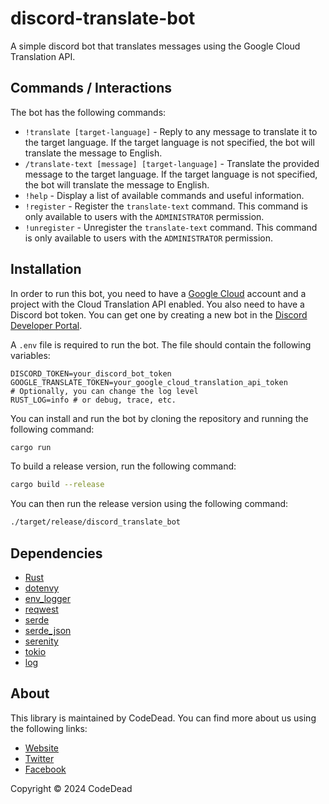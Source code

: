 # discord-translate-bot

A simple discord bot that translates messages using the Google Cloud Translation API.

## Commands / Interactions

The bot has the following commands:

* `!translate [target-language]` - Reply to any message to translate it to the target language. If the target language is not specified, the bot will translate the message to English.
* `/translate-text [message] [target-language]` - Translate the provided message to the target language. If the target language is not specified, the bot will translate the message to English.
* `!help` - Display a list of available commands and useful information.
* `!register` - Register the `translate-text` command. This command is only available to users with the `ADMINISTRATOR` permission. 
* `!unregister` - Unregister the `translate-text` command. This command is only available to users with the `ADMINISTRATOR` permission.

## Installation

In order to run this bot, you need to have a [Google Cloud](https://cloud.google.com/translate) account and a project with the Cloud Translation API enabled. You also need to have a Discord bot token. You can get one by creating a new bot in the [Discord Developer Portal](https://discord.com/developers/docs/intro).

A `.env` file is required to run the bot. The file should contain the following variables:

```env
DISCORD_TOKEN=your_discord_bot_token
GOOGLE_TRANSLATE_TOKEN=your_google_cloud_translation_api_token
# Optionally, you can change the log level
RUST_LOG=info # or debug, trace, etc.
```

You can install and run the bot by cloning the repository and running the following command:

```bash
cargo run
```

To build a release version, run the following command:

```bash
cargo build --release
```

You can then run the release version using the following command:

```bash
./target/release/discord_translate_bot
```

## Dependencies

* [Rust](https://www.rust-lang.org/)
* [dotenvy](https://crates.io/crates/dotenvy)
* [env_logger](https://crates.io/crates/env_logger)
* [reqwest](https://crates.io/crates/reqwest)
* [serde](https://crates.io/crates/serde)
* [serde_json](https://crates.io/crates/serde_json)
* [serenity](https://crates.io/crates/serenity)
* [tokio](https://crates.io/crates/tokio)
* [log](https://crates.io/crates/log)

## About

This library is maintained by CodeDead. You can find more about us using the following links:
* [Website](https://codedead.com/)
* [Twitter](https://twitter.com/C0DEDEAD/)
* [Facebook](https://facebook.com/deadlinecodedead/)

Copyright © 2024 CodeDead
